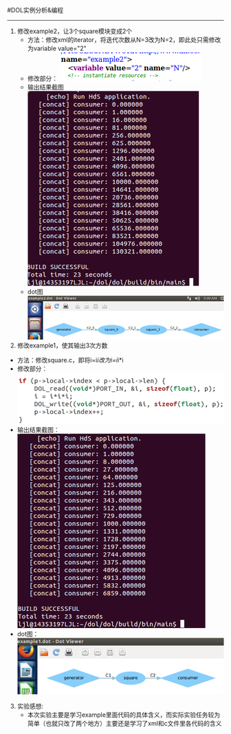 #DOL实例分析&编程
***
1. 修改example2，让3个square模块变成2个
   - 方法：修改xml的iterator，将迭代次数从N=3改为N=2，即此处只需修改为variable value="2"
   - 修改部分：
        ![result1](https://raw.githubusercontent.com/Ljl-alone/ES2016_14353197/master/%E5%9B%BE%E7%89%871.png)
   - 输出结果截图
        ![result2](https://raw.githubusercontent.com/Ljl-alone/ES2016_14353197/master/%E5%9B%BE%E7%89%872.png)
   - dot图
        ![result3](https://raw.githubusercontent.com/Ljl-alone/ES2016_14353197/master/%E5%9B%BE%E7%89%873.png)
2.  修改example1，使其输出3次方数
   - 方法：修改square.c，即将i=i*i改为i=i*i*i
   - 修改部分：
      ![result4](https://raw.githubusercontent.com/Ljl-alone/ES2016_14353197/master/%E5%9B%BE%E7%89%874.png)
   - 输出结果截图：
       ![result5](https://raw.githubusercontent.com/Ljl-alone/ES2016_14353197/master/%E5%9B%BE%E7%89%875.png)
   - dot图：
       ![result6](https://raw.githubusercontent.com/Ljl-alone/ES2016_14353197/master/%E5%9B%BE%E7%89%876.png)
3. 实验感想:
   - 本次实验主要是学习example里面代码的具体含义，而实际实验任务较为简单（也就只改了两个地方）主要还是学习了xml和c文件里各代码的含义
